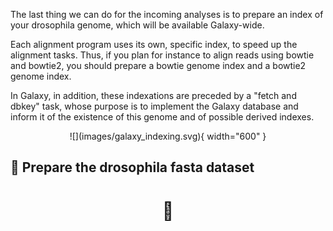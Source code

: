 The last thing we can do for the incoming analyses is to prepare an index of your
drosophila genome, which will be available Galaxy-wide.

Each alignment program uses its own, specific index, to speed up the alignment tasks. Thus,
if you plan for instance to align reads using bowtie and bowtie2, you should prepare a bowtie
genome index and a bowtie2 genome index.

In Galaxy, in addition, these indexations are preceded by a "fetch and dbkey" task, whose
purpose is to implement the Galaxy database and inform it of the existence of this genome and
of possible derived indexes.

<center>![](images/galaxy_indexing.svg){ width="600" }</center>

## :wrench: Prepare the drosophila fasta dataset

# <center>:construction:</center>







